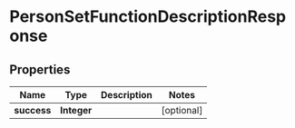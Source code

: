 

# PersonSetFunctionDescriptionResponse


## Properties

| Name | Type | Description | Notes |
|------------ | ------------- | ------------- | -------------|
|**success** | **Integer** |  |  [optional] |



